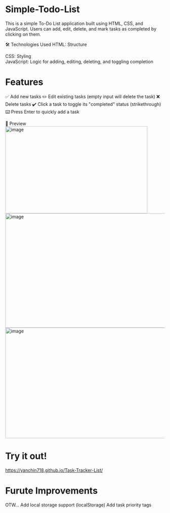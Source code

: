 # Simple-Todo-List
This is a simple To-Do List application built using HTML, CSS, and JavaScript. Users can add, edit, delete, and mark tasks as completed by clicking on them.

🛠️ Technologies Used
HTML: Structure  

CSS: Styling  
JavaScript: Logic for adding, editing, deleting, and toggling completion

# Features
✅ Add new tasks
✏️ Edit existing tasks (empty input will delete the task)
❌ Delete tasks
✔️ Click a task to toggle its "completed" status (strikethrough)
⌨️ Press Enter to quickly add a task

📸 Preview
<img width="449" height="274" alt="image" src="https://github.com/user-attachments/assets/adf67b45-b3c1-45e7-bf40-c4d66bb4256e" />
<img width="599" height="360" alt="image" src="https://github.com/user-attachments/assets/68a6d672-1c10-4ef8-b49e-d7db668b0caa" />
<img width="726" height="348" alt="image" src="https://github.com/user-attachments/assets/5152488b-36ac-481a-ae63-818e45ef06d5" />

# Try it out!
https://yanchin718.github.io/Task-Tracker-List/

# Furute Improvements
OTW...
Add local storage support (localStorage)
Add task priority tags
